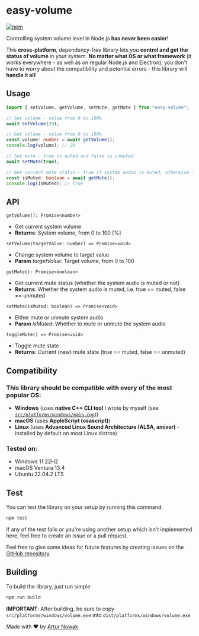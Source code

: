 # easy-volume
[![npm](https://img.shields.io/npm/dt/easy-volume.svg)](https://www.npmjs.com/package/easy-volume?activeTab=readme)

Controlling system volume level in Node.js **has never been easier**!

This **cross-platform**, dependency-free library lets you **control and get the status of volume** in your system. **No matter what OS or what framework** (it works everywhere - as well as on regular Node.js and Electron), you don't have to worry about the compatibility and potential errors - this library will **handle it all**!

## Usage
```typescript
import { setVolume, getVolume, setMute, getMute } from "easy-volume";

// Set volume - value from 0 to 100%
await setVolume(20);

// Get volume - value from 0 to 100%
const volume: number = await getVolume();
console.log(volume); // 20

// Set mute - true is muted and false is unmuted
await setMute(true);

// Get current mute status - true if system audio is muted, otherwise false
const isMuted: boolean = await getMute();
console.log(isMuted); // true
```


## API
```getVolume(): Promise<number>```
* Get current system volume
* **Returns**: System volume, from 0 to 100 [%]

```setVolume(targetValue: number) => Promise<void>```
* Change system volume to target value
* **Param** *targetValue*: Target volume, from 0 to 100

```getMute(): Promise<boolean>```
* Get current mute status (whether the system audio is muted or not)
* **Returns**: Whether the system audio is muted, i.e. true == muted, false == unmuted
 

```setMute(isMuted: boolean) => Promise<void>```
* Either mute or unmute system audio
* **Param** *isMuted*: Whether to mute or unmute the system audio
   
```toggleMute() => Promise<void>```
* Toggle mute state
* **Returns**: Current (new) mute state (true == muted, false == unmuted)


## Compatibility
### This library should be compatible with every of the most popular OS:
* **Windows** (uses **native C++ CLI tool** I wrote by myself (see [```src/platforms/windows/main.cpp```](src/platforms/windows/main.cpp)))
* **macOS** (uses **AppleScript (osascript)**)
* **Linux** (uses **Advanced Linux Sound Architecture (ALSA, amixer)** - installed by default on most Linux distros)
### Tested on:
* Windows 11 22H2
* macOS Ventura 13.4
* Ubuntu 22.04.2 LTS

## Test
You can test the library on your setup by running this command:
```bash
npm test
```
If any of the test fails or you're using another setup which isn't implemented here, feel free to create an issue or a pull request.

Feel free to give some ideas for future features by creating issues on the [GitHub repository](https://github.com/Arciiix/easy-volume).

## Building
To build the library, just run simple
```bash
npm run build
```
**IMPORTANT**: After building, be sure to copy ```src/platforms/windows/volume.exe``` into ```dist/platforms/windows/volume.exe```

Made with ❤️ by [Artur Nowak](https://github.com/Arciiix)